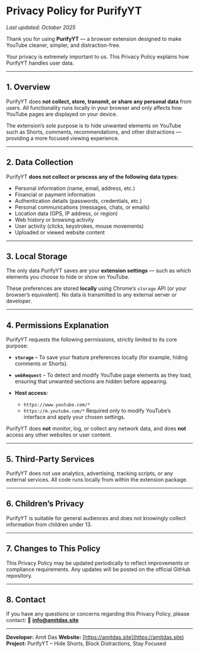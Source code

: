 # **Privacy Policy for PurifyYT**

*Last updated: October 2025*

Thank you for using **PurifyYT** — a browser extension designed to make YouTube cleaner, simpler, and distraction-free.

Your privacy is extremely important to us. This Privacy Policy explains how PurifyYT handles user data.

---

## **1. Overview**

PurifyYT does **not collect, store, transmit, or share any personal data** from users.
All functionality runs locally in your browser and only affects how YouTube pages are displayed on your device.

The extension’s sole purpose is to hide unwanted elements on YouTube such as Shorts, comments, recommendations, and other distractions — providing a more focused viewing experience.

---

## **2. Data Collection**

PurifyYT **does not collect or process any of the following data types:**

* Personal information (name, email, address, etc.)
* Financial or payment information
* Authentication details (passwords, credentials, etc.)
* Personal communications (messages, chats, or emails)
* Location data (GPS, IP address, or region)
* Web history or browsing activity
* User activity (clicks, keystrokes, mouse movements)
* Uploaded or viewed website content

---

## **3. Local Storage**

The only data PurifyYT saves are your **extension settings** — such as which elements you choose to hide or show on YouTube.

These preferences are stored **locally** using Chrome’s `storage` API (or your browser’s equivalent).
No data is transmitted to any external server or developer.

---

## **4. Permissions Explanation**

PurifyYT requests the following permissions, strictly limited to its core purpose:

* **`storage`** – To save your feature preferences locally (for example, hiding comments or Shorts).
* **`webRequest`** – To detect and modify YouTube page elements as they load, ensuring that unwanted sections are hidden before appearing.
* **Host access:**

  * `https://www.youtube.com/*`
  * `https://m.youtube.com/*`
    Required only to modify YouTube’s interface and apply your chosen settings.

PurifyYT does **not** monitor, log, or collect any network data, and does **not** access any other websites or user content.

---

## **5. Third-Party Services**

PurifyYT does not use analytics, advertising, tracking scripts, or any external services.
All code runs locally from within the extension package.

---

## **6. Children’s Privacy**

PurifyYT is suitable for general audiences and does not knowingly collect information from children under 13.

---

## **7. Changes to This Policy**

This Privacy Policy may be updated periodically to reflect improvements or compliance requirements.
Any updates will be posted on the official GitHub repository.

---

## **8. Contact**

If you have any questions or concerns regarding this Privacy Policy, please contact:
📧 **[info@amitdas.site](mailto:info@amitdas.site)**

---

**Developer:** Amit Das
**Website:** [https://amitdas.site](https://amitdas.site)
**Project:** PurifyYT – Hide Shorts, Block Distractions, Stay Focused
